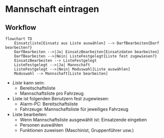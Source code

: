 # Mannschaft eintragen

## Workflow

```mermaid
flowchart TD
    Einsatzliste[Einsatz aus Liste auswählen] --> DarfBearbeiten{Darf bearbeiten?}
    DarfBearbeiten -->|Ja| EinsatzBearbeiten[Einsatzdaten bearbeiten]
    DarfBearbeiten -->|Nein| ListeFestgelegt{Liste fest zugewiesen?}
    EinsatzBearbeiten --> ListeFestgelegt
    ListeFestgelegt -->|Ja| Mannschaft
    ListeFestgelegt -->|Nein| Moduswahl[Liste auswählen]
    Moduswahl --> Mannschaft[Liste bearbeiten]
```

- *Liste* kann sein:
  - Bereitschaftsliste
  - Mannschaftsliste pro Fahrzeug
- Liste ist folgenden Benutzern fest zugewiesen:
  - Alarm-PC: Bereitschaftsliste
  - Fahrzeuge: Mannschaftsliste für jeweiliges Fahrzeug
- Liste bearbeiten:
  - Wenn Mannschaftsliste ausgewählt ist: Einsatzende eingeben
  - Personen auswählen
  - Funktionen zuweisen (Maschinist, Gruppenführer usw.)
